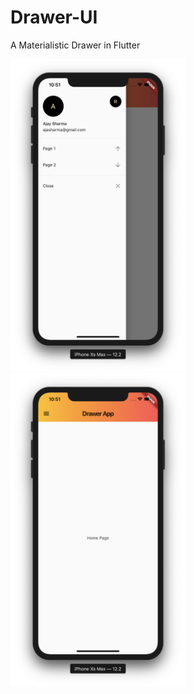 # Drawer-UI
A Materialistic Drawer in Flutter 

<div>
<img src="screenshots/ss1.png" width="280" height="500"> <img src="screenshots/ss2.png" width="280" height="500">
</div>

